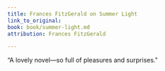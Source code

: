 ```yaml
---
title: Frances FitzGerald on Summer Light
link_to_original: 
book: book/summer-light.md
attribution: Frances FitzGerald

---
```

“A lovely novel—so full of pleasures and surprises."